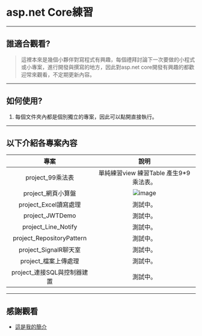 # asp.net Core練習

----
## 誰適合觀看?


> 這裡本來是幾個小夥伴對寫程式有興趣，每個禮拜討論下一次要做的小程式或小專案，進行開發與撰寫的地方，因此對asp.net core開發有興趣的都歡迎常來觀看，不定期更新內容。

----
## 如何使用?
1. 每個文件夾內都是個別獨立的專案，因此可以點開直接執行。


----
## 以下介紹各專案內容
| 專案 | 說明|
|  :---:       |     :---:      |
|project_99乘法表   | 單純練習view 練習Table 產生9*9乘法表。    |
| project_網頁小算盤    | ![image](https://www.google.com/search?q=%E5%9C%96%E7%89%87&tbm=isch&source=iu&ictx=1&fir=3ERlB_vZy2OI-M%252Cm5d_kqyC1KudLM%252C_&vet=1&usg=AI4_-kQo7Wp5nRGHChZJhUzjOHHbjzEbDA&sa=X&ved=2ahUKEwjn8qWcw_7sAhWaL6YKHbWMA-MQ9QF6BAgDEAg#imgrc=3ERlB_vZy2OI-M)      |
|project_Excel讀寫處理    | 測試中。       |
| project_JWTDemo  | 測試中。       |
|project_Line_Notify  | 測試中。       |
| project_RepositoryPattern  | 測試中。       |
| project_SignalR聊天室  | 測試中。       |
|project_檔案上傳處理    | 測試中。       |
|project_連接SQL與控制器建置  | 測試中。       |

----
## 感謝觀看
* [這是我的簡介](https://heartlikebread.github.io/Heartlikebread/PersonalWorks/index.html)
